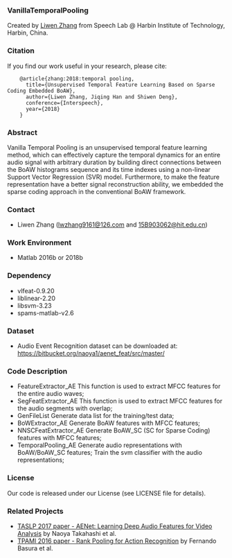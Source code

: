 ### VanillaTemporalPooling
Created by <a href="https://github.com/zlw9161">Liwen Zhang</a> from Speech Lab @ Harbin Institute of Technology, Harbin, China.

### Citation
If you find our work useful in your research, please cite:

        @article{zhang:2018:temporal pooling,
          title={Unsupervised Temporal Feature Learning Based on Sparse Coding Embedded BoAW},
          author={Liwen Zhang, Jiqing Han and Shiwen Deng},
          conference={Interspeech},
          year={2018}
        }

### Abstract
Vanilla Temporal Pooling is an unsupervised temporal feature learning method, which can effectively capture the temporal dynamics for an entire audio signal with arbitrary duration by building direct connections between the BoAW histograms sequence and its time indexes using a non-linear Support Vector Regression (SVR) model. Furthermore, to make the feature representation have a better signal reconstruction ability, we embedded the sparse coding approach in the conventional BoAW framework. 

### Contact
* Liwen Zhang (lwzhang9161@126.com and 15B903062@hit.edu.cn)

### Work Environment
* Matlab 2016b or 2018b

### Dependency
* vlfeat-0.9.20
* liblinear-2.20
* libsvm-3.23
* spams-matlab-v2.6

### Dataset
* Audio Event Recognition dataset can be downloaded at:
https://bitbucket.org/naoya1/aenet_feat/src/master/

### Code Description
* FeatureExtractor_AE
This function is used to extract MFCC features for the entire audio waves;
* SegFeatExtractor_AE
This function is used to extract MFCC features for the audio segments with overlap;
* GenFileList
Generate data list for the training/test data;
* BoWExtractor_AE
Generate BoAW features with MFCC features;
* NNSCFeatExtractor_AE
Generate BoAW_SC (SC for Sparse Coding) features with MFCC features;
* TemporalPooling_AE
Generate audio representations with BoAW/BoAW_SC features;
Train the svm classifier with the audio representations;

### License
Our code is released under our License (see LICENSE file for details).

### Related Projects
* [TASLP 2017 paper - AENet: Learning Deep Audio Features for Video Analysis](http://arxiv.org/pdf/1701.00599) by Naoya Takahashi et al.
* [TPAMI 2016 paper - Rank Pooling for Action Recognition](http://users.cecs.anu.edu.au/~basura/papers/PAMI2016Fernando.pdf) by Fernando Basura et al.
